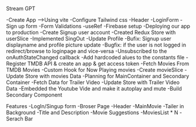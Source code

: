 Stream GPT

-Create App -->Using vite 
-Configure Tailwind css 
-Header
-LoginForm
-Sign up form
-Form Validations
-useRef
-Firebase setup
-Deploying our app to production
-Create Signup user account
-Created Redux Store with userSlice
-Implemented SingOut 
-Update Profile
-Bufix: Signup user displayname and profile picture update
-Bugfix: if the user is not logged in redirect/browse to loginpage and vice-versa
-Unsubscribed to the onAuthStateChanged callback
-Add hardcoded alues to the constants file
-Register TMDB API & create an app & get access token
-Fetch Movies From TMDB Movies
-Custom Hook for Now Playing movies
-Create movieSlice
-Update Store with movies Data
-Planning for MainContainer and Secondary Container
-Fetch Data for Trailer Video
-Update Store with Trailer Video Data
-Embedded the Youtube Vide and make it autoplay and mute
-Build Secondary Component

Features
-LogIn/Singup form
-Broser Page
-Header
-MainMovie
    -Tailer in Background
    -Title and Description
    -Movie Suggestions
    -MoviesList * N
    -Serach Bar
    